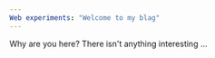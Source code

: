```yaml
---
Web experiments: "Welcome to my blag"
---
```


Why are you here? There isn't anything interesting ...
